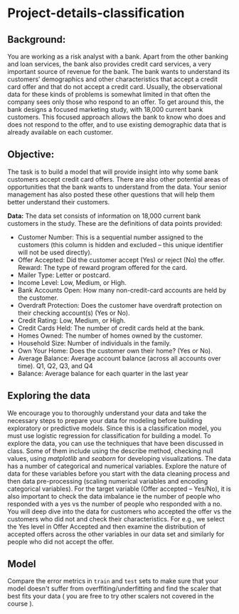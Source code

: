 # Project-details-classification

## Background: 
You are working as a risk analyst with a bank. Apart from the other banking and loan services, the
bank also provides credit card services, a very important source of revenue for the bank. The bank
wants to understand its customers’ demographics and other characteristics that accept a credit card
offer and that do not accept a credit card.
Usually, the observational data for these kinds of problems is somewhat limited in that often the
company sees only those who respond to an offer. To get around this, the bank designs a focused
marketing study, with 18,000 current bank customers. This focused approach allows the bank to
know who does and does not respond to the offer, and to use existing demographic data that is
already available on each customer.

## Objective: 
The task is to build a model that will provide insight into why some bank customers accept credit
card offers. There are also other potential areas of opportunities that the bank wants to understand
from the data.
Your   senior   management   has   also   posted   these   other   questions   that   will   help   them   better
understand their customers.

**Data:** The data set consists of information on 18,000 current bank customers in the study. These are
the definitions of data points provided:
- Customer Number: This is a sequential number assigned to the customers (this column is
hidden and excluded – this unique identifier will not be used directly).
- Offer Accepted: Did the customer accept (Yes) or reject (No) the offer. Reward: The type of
reward program offered for the card.
- Mailer Type: Letter or postcard.
- Income Level: Low, Medium, or High.
- Bank Accounts Open: How many non-credit-card accounts are held by the customer.
- Overdraft Protection:  Does the   customer   have  overdraft  protection  on   their   checking
account(s) (Yes or No).
- Credit Rating: Low, Medium, or High.
- Credit Cards Held: The number of credit cards held at the bank.
- Homes Owned: The number of homes owned by the customer.
- Household Size: Number of individuals in the family.
- Own Your Home: Does the customer own their home? (Yes or No).
- Average Balance: Average account balance (across all accounts over time). Q1, Q2, Q3,
and Q4
- Balance: Average balance for each quarter in the last year

## Exploring the data
We encourage you to thoroughly understand your data and take the necessary steps to prepare your
data for modeling before building exploratory or predictive models. Since this is a classification
model, you must use logistic regression for classification for building a model. 
To explore the data, you can use the techniques that have been discussed in class. Some of them
include using the describe method, checking null values, using _matplotlib_ and _seaborn_ for
developing visualizations.
The data has a number of categorical and numerical variables. Explore the nature of data for these
variables before you start with the data cleaning process and then data pre-processing (scaling
numerical variables and encoding categorical variables).
For the target variable (Offer accepted – Yes/No), it is also important to check the data imbalance ie
the number of people who responded with a yes vs the number of people who responded with a no.
You will deep dive into the data for customers who accepted the offer vs the customers who did not
and check their characteristics. For e.g., we select the  Yes  level in  Offer Accepted  and then
examine the distribution of accepted offers across the other variables in our data set and similarly for
people who did not accept the offer.

## Model
Compare the error metrics in `train` and `test` sets to make sure that your model doesn't suffer from
overffiting/underfitting and find the scaler that best fits your data ( you are free to try other scalers not
covered in the course ).

